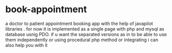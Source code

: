 # book-appointment
a doctor to patient appointment booking app with the help of javapilot libraries . for now it is implemented as a single page with php and mysql as database usnig PDO. if u want the separated versions as in to be able to use them independently or using procedural php method or integrating i can also help you with it 
